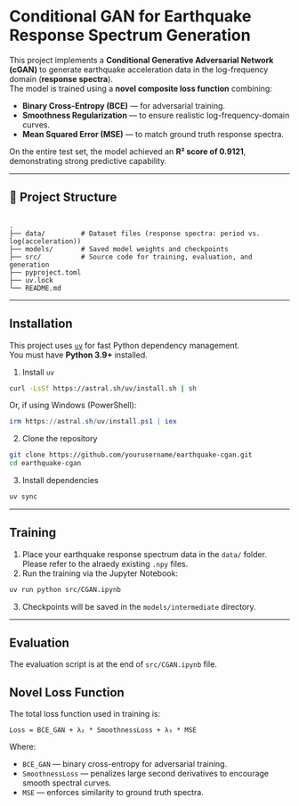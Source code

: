 # Conditional GAN for Earthquake Response Spectrum Generation

This project implements a **Conditional Generative Adversarial Network (cGAN)** to generate earthquake acceleration data in the log-frequency domain (**response spectra**).  
The model is trained using a **novel composite loss function** combining:

- **Binary Cross-Entropy (BCE)** — for adversarial training.
- **Smoothness Regularization** — to ensure realistic log-frequency-domain curves.
- **Mean Squared Error (MSE)** — to match ground truth response spectra.

On the entire test set, the model achieved an **R² score of 0.9121**, demonstrating strong predictive capability.

---

## 📂 Project Structure

```

.
├── data/         # Dataset files (response spectra: period vs. log(acceleration))
├── models/       # Saved model weights and checkpoints
├── src/          # Source code for training, evaluation, and generation
├── pyproject.toml
├── uv.lock
└── README.md

````

---

## Installation

This project uses [`uv`](https://github.com/astral-sh/uv) for fast Python dependency management.  
You must have **Python 3.9+** installed.

1. Install `uv`
```bash
curl -LsSf https://astral.sh/uv/install.sh | sh
````

Or, if using Windows (PowerShell):

```powershell
irm https://astral.sh/uv/install.ps1 | iex
```

2. Clone the repository

```bash
git clone https://github.com/yourusername/earthquake-cgan.git
cd earthquake-cgan
```

3. Install dependencies

```bash
uv sync
```

---

## Training

1. Place your earthquake response spectrum data in the `data/` folder. Please refer to the alraedy existing `.npy` files.
2. Run the training via the Jupyter Notebook:

```bash
uv run python src/CGAN.ipynb
```

3. Checkpoints will be saved in the `models/intermediate` directory.

---

## Evaluation

The evaluation script is at the end of `src/CGAN.ipynb` file.


## Novel Loss Function

The total loss function used in training is:

```
Loss = BCE_GAN + λ₂ * SmoothnessLoss + λ₃ * MSE
```

Where:

* `BCE_GAN` — binary cross-entropy for adversarial training.
* `SmoothnessLoss` — penalizes large second derivatives to encourage smooth spectral curves.
* `MSE` — enforces similarity to ground truth spectra.

